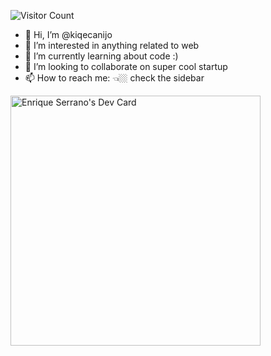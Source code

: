 ![Visitor Count](https://profile-counter.glitch.me/{kiqecanijo}/count.svg)

- 👋 Hi, I’m @kiqecanijo
- 👀 I’m interested in anything related to web
- 🌱 I’m currently learning about code :)
- 💞️ I’m looking to collaborate on super cool startup
- 📫 How to reach me: 👈🏼 check the sidebar



<a href="https://app.daily.dev/kiqecanijo"><img src="https://api.daily.dev/devcards/f1ff82c62e7e46308bffcbbb6af27d59.png?r=9z6" width="400" alt="Enrique Serrano's Dev Card"/></a>
